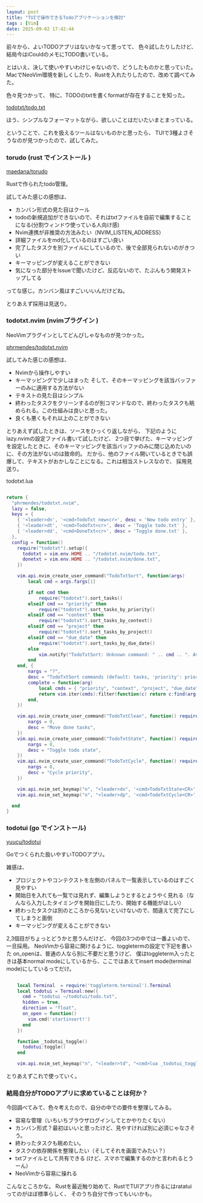 ```yaml
---
layout: post
title: "TUIで操作できるTodoアプリケーションを検討"
tags : [Vim]
date: 2025-09-02 17:42:44
---
```



前々から、よいTODOアプリはないかなって思ってて、
色々試したりしたけど、結局今はiCouldのメモにTODO書いている。

とはいえ、決して使いやすいわけじゃないので、どうしたものかと思っていた。
MacでNeoVim環境を新しくしたり、Rustを入れたりしたので、改めて調べてみた。

色々見つかって、
特に、TODOのtxtを書くformatが存在することを知った。

[todotxt/todo.txt](https://github.com/todotxt/todo.txt)


ほう、シンプルなフォーマットながら、欲しいことはだいたいまとまっている。

ということで、これを扱えるツールはないものかと思ったら、
TUIで3種よさそうなのが見つかったので、試してみた。





### torudo (rust でインストール )

[maedana/torudo](https://github.com/maedana/torudo)

Rustで作られたtodo管理。

試してみた感じの感想は、

* カンバン形式の見た目はクール
* todoの新規追加ができないので、それはtxtファイルを自前で編集することになる(分割ウィンドウ使っている人向け感)
* Nvim連携が非推奨の方法みたい（NVIM_LISTEN_ADDRESS）
* 詳細ファイルをmd化しているのはすごい良い
* 完了したタスクを別ファイルにしているので、後で全部見られないのがきつい
* キーマッピングが変えることができない
* 気になった部分をIssueで聞いたけど、反応ないので、たぶんもう開発ストップしてる

ってな感じ。カンバン風はすごいいいんだけどね。


とりあえず採用は見送り。




### todotxt.nvim (nvimプラグイン )

NeoVimプラグインとしてどんぴしゃなものが見つかった。

[phrmendes/todotxt.nvim](https://github.com/phrmendes/todotxt.nvim)

試してみた感じの感想は、
* Nvimから操作しやすい
* キーマッピングで少しはまった そして、そのキーマッピングを該当バッファーのみに適用する方法がない
* テキストの見た目はシンプル
* 終わったタスクをクリーンするのが別コマンドなので、終わったタスクも眺められる。この仕組みは良いと思った。
* 良くも悪くもそれ以上のことができない

とりあえず試したときは、ソースをひっくり返しながら、
下記のようにlazy.nvimの設定ファイル書いて試したけど、
2つ目で挙げた、キーマッピングを設定したときに、そのキーマッピングを該当バッファのみに閉じ込めたいのに、その方法がないのは致命的。
だから、他のファイル開いているときでも誤爆して、テキストがおかしなことになる。これは相当ストレスなので、 採用見送り。


todotxt.lua

```lua

return {
  "phrmendes/todotxt.nvim",
  lazy = false,
  keys = {
    { '<leader>dn', '<cmd>TodoTxt new<cr>', desc = 'New todo entry' },
    { '<leader>dt', '<cmd>TodoTxt<cr>', desc = 'Toggle todo.txt' },
    { '<leader>dd', '<cmd>DoneTxt<cr>', desc = 'Toggle done.txt' },
  },
  config = function() 
    require("todotxt").setup({
      todotxt = vim.env.HOME .. "/todotxt.nvim/todo.txt",
      donetxt = vim.env.HOME .. "/todotxt.nvim/done.txt",
    })

    vim.api.nvim_create_user_command("TodoTxtSort", function(args)
        local cmd = args.fargs[1]

        if not cmd then
            require("todotxt").sort_tasks()
        elseif cmd == "priority" then
            require("todotxt").sort_tasks_by_priority()
        elseif cmd == "context" then
            require("todotxt").sort_tasks_by_context()
        elseif cmd == "project" then
            require("todotxt").sort_tasks_by_project()
        elseif cmd == "due_date" then
            require("todotxt").sort_tasks_by_due_date()
        else
            vim.notify("TodoTxtSort: Unknown command: " .. cmd .. ". Available: priority, context, project, due_date", vim.log.levels.ERROR)
        end
    end, {
        nargs = "?",
        desc = "TodoTxtSort commands (default: tasks, 'priority': priority, 'context': context, 'project': project, 'due_date': due date)",
        complete = function(arg)
            local cmds = { "priority", "context", "project", "due_date" }
            return vim.iter(cmds):filter(function(c) return c:find(arg, 1, true) end):totable()
        end,
    })

    vim.api.nvim_create_user_command("TodoTxtClean", function() require("todotxt").move_done_tasks() end, {
        nargs = 0,
        desc = "Move done tasks",
    })
    vim.api.nvim_create_user_command("TodoTxtState", function() require("todotxt").toggle_todo_state() end, {
        nargs = 0,
        desc = "Toggle todo state",
    })
    vim.api.nvim_create_user_command("TodoTxtCycle", function() require("todotxt").cycle_priority() end, {
        nargs = 0,
        desc = "Cycle priority",
    })

    vim.api.nvim_set_keymap("n", "<leader>dx", '<cmd>TodoTxtState<CR>', { noremap = true, buffer = bufnr, desc = "Toggle todo state", })
    vim.api.nvim_set_keymap("n", "<leader>dp", '<cmd>TodoTxtCycle<CR>', { noremap = true, buffer = bufnr, desc = "Cycle priority", })

  end
}
```


### todotui (go でインストール)

[yuucu/todotui](https://github.com/yuucu/todotui)


Goでつくられた扱いやすいTODOアプリ。

雑感は、

* プロジェクトやコンテクストを左側のパネルで一覧表示しているのはすごく見やすい
* 開始日を入れても一覧では見れず、編集しようとするとようやく見れる（なんなら入力したタイミングを開始日にしたり、開始する機能がほしい）
* 終わったタスクは別のところから見ないといけないので、間違えて完了にしてしまうと面倒
* キーマッピングが変えることができない

2,3個目がちょっとどうかと思うんだけど、
今回の3つの中では一番よいので、一旦採用。
NeoVimから容易に開けるように、toggletermの設定で下記を書いた
on_openは、普通の人なら別に不要だと思うけど、
僕はtoggleterm入ったときは基本normal modeにしているから、ここではあえてinsert mode(terminal mode)にしているってだけ。

```lua

    local Terminal  = require('toggleterm.terminal').Terminal
    local todotui = Terminal:new({ 
      cmd = "todotui ~/todotui/todo.txt", 
      hidden = true, 
      direction = "float", 
      on_open = function()
        vim.cmd('startinsert!')
      end
    })

    function _todotui_toggle()
      todotui:toggle()
    end

    vim.api.nvim_set_keymap("n", "<leader>td", "<cmd>lua _todotui_toggle()<CR>", { noremap = true, silent = true})


```


とりあえずこれで使っていく。




### 結局自分がTODOアプリに求めていることは何か？

今回調べてみて、色々考えたので、自分の中での要件を整理してみる。

* 容易な管理（いちいちブラウザログインしてとかやりたくない）
* カンバン形式？最初はいいと思ったけど、見やすければ別に必須じゃなさそう。
* 終わったタスクも眺めたい。
* タスクの依存関係を整理したい（そしてそれを画面でみたい？）
* txtファイルとして共有できる (けど、スマホで編集するのかと言われるとうーん）
* NeoVimから容易に操れる


こんなところかな。
Rustを最近触り始めて、RustでTUIアプリ作るにはratatuiってのがほぼ標準らしく、
そのうち自分で作ってもいいかも。




